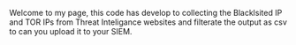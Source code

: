 Welcome to my page, this code has develop to collecting the Blacklsited IP and TOR IPs from Threat Inteligance websites and filterate the output as csv to can you upload it to your SIEM.

